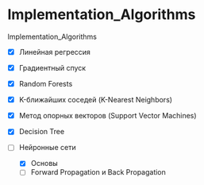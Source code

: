 # Implementation_Algorithms
Implementation_Algorithms

- [x] Линейная регрессия 
- [x] Градиентный спуск 

- [x] Random Forests 
- [x] K-ближайших соседей (K-Nearest Neighbors) 
- [x] Метод опорных векторов (Support Vector Machines) 
- [x] Decision Tree
      
- [ ] Нейронные сети
  - [x] Основы
  - [ ] Forward Propagation и Back Propagation 
